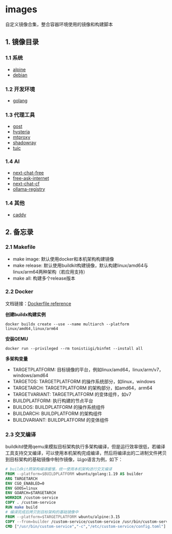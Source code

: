 # images

自定义镜像合集，整合容器环境使用的镜像和构建脚本

## 1. 镜像目录

### 1.1 系统

- [alpine](alpine)
- [debian](debian)

### 1.2 开发环境

- [golang](golang)

### 1.3 代理工具

- [gost](gost)
- [hysteria](hysteria)
- [mtproxy](mtproxy)
- [shadowray](shadowray)
- [tuic](tuic)

### 1.4 AI

- [next-chat-free](next-chat-free)
- [free-ask-internet](free-ask-internet)
- [next-chat-cf](next-chat-cf)
- [ollama-registry](ollama-registry)

### 1.4 其他

- [caddy](caddy)

## 2. 备忘录

### 2.1 Makefile

- make image: 默认使用docker和本机架构构建镜像
- make release: 默认使用buildkit构建镜像，默认构建linux/amd64与linux/arm64两种架构（若应用支持）
- make all: 构建多个release版本

### 2.2 Docker

文档链接：[Dockerfile reference](https://docs.docker.com/build/building/multi-platform/)

**创建buildx构建实例**

```	shell
docker buildx create --use --name multiarch --platform linux/amd64,linux/arm64
```

**安装QEMU**

```shell
docker run --privileged --rm tonistiigi/binfmt --install all
```

**多架构变量**

- TARGETPLATFORM: 目标镜像的平台，例如linux/amd64，linux/arm/v7， windows/amd64
- TARGETOS: TARGETPLATFORM 的操作系统部分，如linux，windows
- TARGETARCH: TARGETPLATFORM 的架构部分，如amd64，arm64
- TARGETVARIANT: TARGETPLATFORM 的变体组件，如v7
- BUILDPLATFORM: 执行构建的节点平台
- BUILDOS: BUILDPLATFORM 的操作系统组件
- BUILDARCH: BUILDPLATFORM 的架构组件
- BUILDVARIANT: BUILDPLATFORM 的变体组件

### 2.3 交叉编译

buildkitd使用qemu来模拟目标架构执行多架构编译，但是运行效率很低，若编译工具支持交叉编译，可以使用本机架构完成编译，然后将编译出的二进制文件拷贝到目标架构的基础镜像中制作镜像，以go语言为例，如下：

```dockerfile
# buildkit跨架构编译缓慢，统一使用本机架构进行交叉编译
FROM --platform=$BUILDPLATFORM wbuntu/golang:1.19 AS builder
ARG TARGETARCH
ENV CGO_ENABLED=0
ENV GOOS=linux
ENV GOARCH=$TARGETARCH
WORKDIR /custom-service
COPY . /custom-service
RUN make build
# 编译完成后拷贝到目标架构的基础镜像中
FROM --platform=$TARGETPLATFORM wbuntu/alpine:3.15
COPY --from=builder /custom-service/custom-service /usr/bin/custom-service
CMD ["/usr/bin/custom-service","-c","/etc/custom-service/config.toml"]
```

